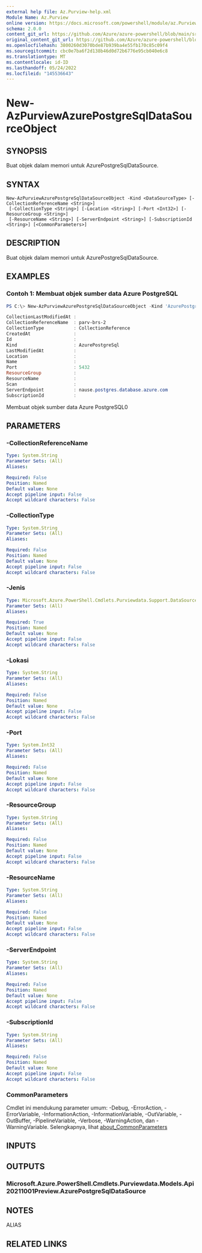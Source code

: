 ```yaml
---
external help file: Az.Purview-help.xml
Module Name: Az.Purview
online version: https://docs.microsoft.com/powershell/module/az.Purview/new-AzPurviewAzurePostgreSqlDataSourceObject
schema: 2.0.0
content_git_url: https://github.com/Azure/azure-powershell/blob/main/src/Purview/Purview/help/New-AzPurviewAzurePostgreSqlDataSourceObject.md
original_content_git_url: https://github.com/Azure/azure-powershell/blob/main/src/Purview/Purview/help/New-AzPurviewAzurePostgreSqlDataSourceObject.md
ms.openlocfilehash: 3800260d3070bde87b939ba4e55fb170c85c09f4
ms.sourcegitcommit: cbc0e7ba6f2d138b46d0d72b6776e95cb040e6c8
ms.translationtype: MT
ms.contentlocale: id-ID
ms.lasthandoff: 05/24/2022
ms.locfileid: "145536643"
---
```

# New-AzPurviewAzurePostgreSqlDataSourceObject

## SYNOPSIS
Buat objek dalam memori untuk AzurePostgreSqlDataSource.

## SYNTAX

```
New-AzPurviewAzurePostgreSqlDataSourceObject -Kind <DataSourceType> [-CollectionReferenceName <String>]
 [-CollectionType <String>] [-Location <String>] [-Port <Int32>] [-ResourceGroup <String>]
 [-ResourceName <String>] [-ServerEndpoint <String>] [-SubscriptionId <String>] [<CommonParameters>]
```

## DESCRIPTION
Buat objek dalam memori untuk AzurePostgreSqlDataSource.

## EXAMPLES

### Contoh 1: Membuat objek sumber data Azure PostgreSQL
```powershell
PS C:\> New-AzPurviewAzurePostgreSqlDataSourceObject -Kind 'AzurePostgreSql' -CollectionReferenceName 'parv-brs-2' -CollectionType 'CollectionReference' -Port 5432 -ServerEndpoint 'nause.postgres.database.azure.com'

CollectionLastModifiedAt :
CollectionReferenceName  : parv-brs-2
CollectionType           : CollectionReference
CreatedAt                :
Id                       :
Kind                     : AzurePostgreSql
LastModifiedAt           :
Location                 :
Name                     :
Port                     : 5432
ResourceGroup            :
ResourceName             :
Scan                     :
ServerEndpoint           : nause.postgres.database.azure.com
SubscriptionId           :
```

Membuat objek sumber data Azure PostgreSQL0

## PARAMETERS

### -CollectionReferenceName

```yaml
Type: System.String
Parameter Sets: (All)
Aliases:

Required: False
Position: Named
Default value: None
Accept pipeline input: False
Accept wildcard characters: False
```

### -CollectionType

```yaml
Type: System.String
Parameter Sets: (All)
Aliases:

Required: False
Position: Named
Default value: None
Accept pipeline input: False
Accept wildcard characters: False
```

### -Jenis

```yaml
Type: Microsoft.Azure.PowerShell.Cmdlets.Purviewdata.Support.DataSourceType
Parameter Sets: (All)
Aliases:

Required: True
Position: Named
Default value: None
Accept pipeline input: False
Accept wildcard characters: False
```

### -Lokasi

```yaml
Type: System.String
Parameter Sets: (All)
Aliases:

Required: False
Position: Named
Default value: None
Accept pipeline input: False
Accept wildcard characters: False
```

### -Port

```yaml
Type: System.Int32
Parameter Sets: (All)
Aliases:

Required: False
Position: Named
Default value: None
Accept pipeline input: False
Accept wildcard characters: False
```

### -ResourceGroup

```yaml
Type: System.String
Parameter Sets: (All)
Aliases:

Required: False
Position: Named
Default value: None
Accept pipeline input: False
Accept wildcard characters: False
```

### -ResourceName

```yaml
Type: System.String
Parameter Sets: (All)
Aliases:

Required: False
Position: Named
Default value: None
Accept pipeline input: False
Accept wildcard characters: False
```

### -ServerEndpoint

```yaml
Type: System.String
Parameter Sets: (All)
Aliases:

Required: False
Position: Named
Default value: None
Accept pipeline input: False
Accept wildcard characters: False
```

### -SubscriptionId

```yaml
Type: System.String
Parameter Sets: (All)
Aliases:

Required: False
Position: Named
Default value: None
Accept pipeline input: False
Accept wildcard characters: False
```

### CommonParameters
Cmdlet ini mendukung parameter umum: -Debug, -ErrorAction, -ErrorVariable, -InformationAction, -InformationVariable, -OutVariable, -OutBuffer, -PipelineVariable, -Verbose, -WarningAction, dan -WarningVariable. Selengkapnya, lihat [about_CommonParameters](http://go.microsoft.com/fwlink/?LinkID=113216)

## INPUTS

## OUTPUTS

### Microsoft.Azure.PowerShell.Cmdlets.Purviewdata.Models.Api20211001Preview.AzurePostgreSqlDataSource

## NOTES

ALIAS

## RELATED LINKS
